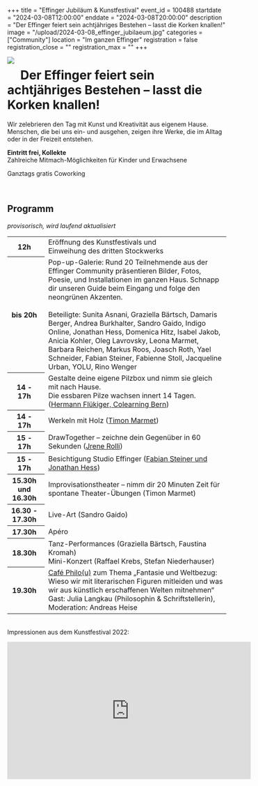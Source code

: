 +++
title = "Effinger Jubiläum & Kunstfestival"
event_id = 100488
startdate = "2024-03-08T12:00:00"
enddate = "2024-03-08T20:00:00"
description = "Der Effinger feiert sein achtjähriges Bestehen – lasst die Korken knallen!"
image = "/upload/2024-03-08_effinger_jubilaeum.jpg"
categories = ["Community"]
location = "Im ganzen Effinger"
registration = false
registration_close = ""
registration_max = ""
+++

<img src="/upload/2024-03-08_effinger_jubilaeum.jpg" style="float: left; padding: 0 1em 1em 0;"/>

# Der Effinger feiert sein achtjähriges Bestehen – lasst die Korken knallen!

Wir zelebrieren den Tag mit Kunst und Kreativität aus eigenem Hause.
Menschen, die bei uns ein- und ausgehen, zeigen ihre Werke, die im Alltag oder in der Freizeit entstehen.

**Eintritt frei, Kollekte**\
Zahlreiche Mitmach-Möglichkeiten für Kinder und Erwachsene

Ganztags gratis Coworking

<br style="margin-bottom: 1em; clear: left;" />

## Programm

*provisorisch, wird laufend aktualisiert*

<table class="table">
<tr>
  <th class="text-nowrap" style="padding-right: 1em;">12h</th>
  <td>
    Eröffnung des Kunstfestivals und <br />
    Einweihung des dritten Stockwerks
  </td>
</tr>
<tr>
  <th style="padding-right: 1em;">bis 20h</th>
  <td>
    Pop-up-Galerie: Rund 20 Teilnehmende aus der Effinger Community präsentieren Bilder, Fotos, Poesie, und Installationen im ganzen Haus. Schnapp dir unseren Guide beim Eingang und folge den neongrünen Akzenten.
    <br/>
    <br/>
    Beteiligte: Sunita Asnani, Graziella Bärtsch, Damaris Berger, Andrea Burkhalter, Sandro Gaido, Indigo Online, Jonathan Hess, Domenica Hitz, Isabel Jakob, Anicia Kohler, Oleg Lavrovsky, Leona Marmet, Barbara Reichen, Markus Roos, Joasch Roth, Yael Schneider, Fabian Steiner, Fabienne Stoll, Jacqueline Urban, YOLU, Rino Wenger
  </td>
</tr>
<tr>
  <th class="text-nowrap" style="padding-right: 1em;">14 - 17h</th>
  <td>
    Gestalte deine eigene Pilzbox und nimm sie gleich mit nach Hause.<br />
    Die essbaren Pilze wachsen innert 14 Tagen. (<a href="https://www.pilzfarm.be/">Hermann Flükiger, Colearning Bern</a>)
  </td>
</tr>
<tr>
  <th class="text-nowrap" style="padding-right: 1em;">14 - 17h</th>
  <td>Werkeln mit Holz (<a href="https://timonmarmet.ch">Timon Marmet</a>)</td>
</tr>
<tr>
  <th class="text-nowrap" style="padding-right: 1em;">15 - 17h</th>
  <td>DrawTogether – zeichne dein Gegenüber in 60 Sekunden (<a href="https://www.jrenerolli.ch">Jrene Rolli</a>) </td>
</tr>
<tr>
  <th class="text-nowrap" style="padding-right: 1em;">15 - 17h</th>
  <td>Besichtigung Studio Effinger (<a href="https://www.effinger.ch/raeume/studio">Fabian Steiner und Jonathan Hess</a>)</td>
</tr>
<tr>
  <th class="text-nowrap" style="padding-right: 1em;">15.30h und<br /> 16.30h</th>
  <td>Improvisationstheater – nimm dir 20 Minuten Zeit für spontane Theater-Übungen (Timon Marmet)</td>
</tr>
<tr>
  <th class="text-nowrap" style="padding-right: 1em;">16.30 - 17.30h</th>
  <td>Live-Art (Sandro Gaido)</td>
</tr>
<tr>
  <th class="text-nowrap" style="padding-right: 1em;">17.30h</th>
  <td>Apéro</td>
</tr>
<tr>
  <th class="text-nowrap" style="padding-right: 1em;">18.30h</th>
  <td>
    Tanz-Performances (Graziella Bärtsch, Faustina Kromah)<br />
    Mini-Konzert (Raffael Krebs, Stefan Niederhauser)
  </td>
</tr>
<tr>
  <th class="text-nowrap" style="padding-right: 1em;">19.30h</th>
  <td>
    <a href="https://www.effinger.ch/cafephilou">Café Philo(u)</a> zum Thema „Fantasie und Weltbezug: Wieso wir mit literarischen Figuren mitleiden und was wir aus künstlich erschaffenen Welten mitnehmen“
    <br />Gast: Julia Langkau (Philosophin & Schriftstellerin), Moderation: Andreas Heise
  </td>
</tr>
</table>

\
Impressionen aus dem Kunstfestival 2022:

<iframe width="560" height="315" frameborder="0" title="YouTube video player"
  src="https://www.youtube.com/embed/mLQUtMsx7b0?si=q-RERwYEIp3YSTYu"
  allow="clipboard-write; encrypted-media; picture-in-picture; web-share" 
  allowfullscreen></iframe>
